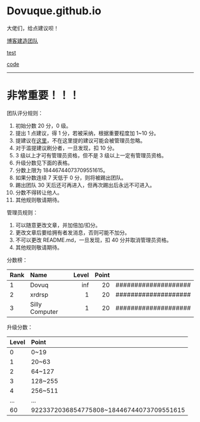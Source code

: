 # Dovuque.github.io

大佬们，给点建议呗！

[博客建造团队](https://www.github.com/dovuque/)

[test](https://dovuque.github.io/test/)

[code](https://dovuque.github.io/code/)

***

# 非常重要！！！

团队评分规则：

1. 初始分数 20 分，0 级。
2. 提出 1 点建议，得 1 分，若被采纳，根据重要程度加 1~10 分。
3. 提建议在[这里](https://www.github.com/dovuque/dovuque.github.io/issues)，不在这里提的建议可能会被管理员忽略。
4. 对于滥提建议刷分者，一旦发现，扣 10 分。
5. 3 级以上才可有管理员资格，但不是 3 级以上一定有管理员资格。
6. 升级分数见下面的表格。
7. 分数上限为 18446744073709551615。
8. 如果分数连续 7 天低于 0 分，则将被踢出团队。
9. 踢出团队 30 天后还可再进入，但再次踢出后永远不可进入。
9. 分数不得转让他人。
10. 其他规则敬请期待。

管理员规则：

1. 可以随意更改文章，并加倍加/扣分。
2. 更改文章后要给拥有者发消息，否则可能不加分。
3. 不可以更改 README.md，一旦发现，扣 40 分并取消管理员资格。
4. 其他规则敬请期待。

分数榜：

|Rank|Name|Level|Point||
|:--|:--|--:|--:|:--|
|1|Dovuq|inf|20|####################|
|2|xrdrsp|1|20|####################|
|3|Silly Computer|1|20|####################|

升级分数：

|Level|Point|
|:--|:--|
|0|0~19|
|1|20~63|
|2|64~127|
|3|128~255|
|4|256~511|
|...|...|
|60|9223372036854775808~18446744073709551615|
